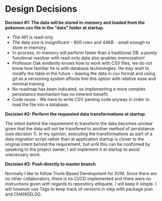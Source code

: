 # Design Decisions

**Decision #1: The data will be stored in-memory and loaded from the pokemon.csv file in the "data" folder at startup.**

- The API is read-only
- The data size is insignificant - 800 rows and 44KB - small enough to store in-memory.
- In-process, In-memory will perform faster than a traditional DB. a purely functional resolver with read-only data also enables memoization!
- Professor Oak evidently knows how to work with CSV files, we do not know how familiar he is with database technologies. He may wish to modify the table in the future - leaving the data in csv format and using git as a versioning system affords him this option with relative ease and minimal training.
- No roadmap has been indicated, so implementing a more complex persistance mechanism has no inherent benefit.
- Code reuse - We have to write CSV parsing code anyway in order to load the file into a database.

**Decision #2: Perform the requested data transformations at startup.**

The intent behind the requirement to transform the data becomes unclear given that the data will not be transfered to another method of persistance (see decision 1). In my opinion, executing the transformations as part of a data migration script rather than at application startup is closer to the original intent behind the requirement, but until this can be confirmed by speaking to the project owner, I will implement it at startup to avoid unecessary work.

**Decision #3: Push directly to master branch**

Normally I like to follow Trunk-Based Development for SVM. Since there are no other collaborators, there is no CI/CD implemented and there were no instructions given with regards to repository ettiquete, I will keep it simple. I will however use Tags to keep track of versions in step with package.json and CHANGELOG.
